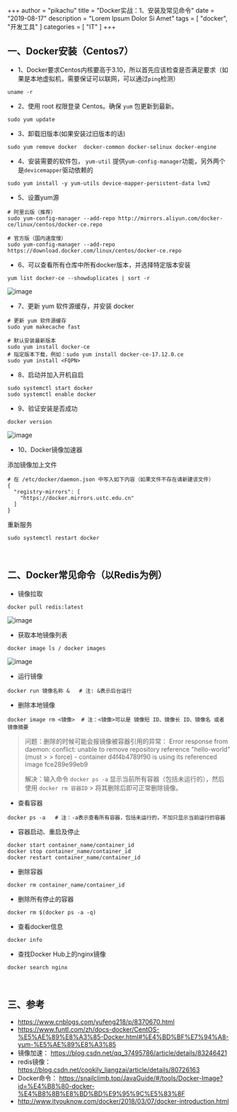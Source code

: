 +++
author = "pikachu"
title = "Docker实战：1、安装及常见命令"
date = "2019-08-17"
description = "Lorem Ipsum Dolor Si Amet"
tags = [
	"docker",
	"开发工具"
]
categories = [
    "IT"
]
+++



## 一、Docker安装（Centos7）

- 1、Docker要求Centos内核要高于3.10，所以首先应该检查是否满足要求（如果是本地虚拟机，需要保证可以联网，可以通过`ping`检测）
```
uname -r
```
- 2、使用 root 权限登录 Centos。确保 `yum` 包更新到最新。
```
sudo yum update
```
- 3、卸载旧版本(如果安装过旧版本的话)
```
sudo yum remove docker  docker-common docker-selinux docker-engine
```
- 4、安装需要的软件包， `yum-util` 提供`yum-config-manager`功能，另外两个是`devicemapper`驱动依赖的
```
sudo yum install -y yum-utils device-mapper-persistent-data lvm2
```
- 5、设置yum源
```
# 阿里云版（推荐）
sudo yum-config-manager --add-repo http://mirrors.aliyun.com/docker-ce/linux/centos/docker-ce.repo

# 官方版（国内速度慢）
sudo yum-config-manager --add-repo https://download.docker.com/linux/centos/docker-ce.repo
```
- 6、可以查看所有仓库中所有docker版本，并选择特定版本安装
```
yum list docker-ce --showduplicates | sort -r
```
![image](https://user-images.githubusercontent.com/38284818/62308234-a1518580-b4b7-11e9-9373-96c8f5d10fac.png)

- 7、更新 yum 软件源缓存，并安装 docker
```
# 更新 yum 软件源缓存
sudo yum makecache fast

# 默认安装最新版本
sudo yum install docker-ce
# 指定版本下载，例如：sudo yum install docker-ce-17.12.0.ce
sudo yum install <FQPN>
```
- 8、启动并加入开机自启
```
sudo systemctl start docker
sudo systemctl enable docker
```
- 9、验证安装是否成功
```
docker version
```
![image](https://user-images.githubusercontent.com/38284818/62308781-b24ec680-b4b8-11e9-9f05-2836cf7d09d7.png)

- 10、Docker镜像加速器

添加镜像加上文件
```
# 在 /etc/docker/daemon.json 中写入如下内容（如果文件不存在请新建该文件）
{
  "registry-mirrors": [
    "https://docker.mirrors.ustc.edu.cn"
  ]
}
```

重新服务
```
sudo systemctl restart docker
```

&nbsp;
&nbsp;

## 二、Docker常见命令（以Redis为例）

- 镜像拉取
```
docker pull redis:latest
```
![image](https://user-images.githubusercontent.com/38284818/62311135-b5988100-b4bd-11e9-87a3-51cdfa3c552e.png)

- 获取本地镜像列表
```
docker image ls / docker images
```
![image](https://user-images.githubusercontent.com/38284818/62311308-2344ad00-b4be-11e9-8e8d-abbb10aa00c6.png)

- 运行镜像
```
docker run 镜像名称 &   # 注: &表示后台运行
```

- 删除本地镜像
```
docker image rm <镜像>  # 注：<镜像>可以是 镜像短 ID、镜像长 ID、镜像名 或者 镜像摘要
```
> 问题：删除的时候可能会报镜像被容器引用的异常：
> Error response from daemon: conflict: unable to remove repository reference "hello-world" (must > > force) - container d4f4b4789f90 is using its referenced image fce289e99eb9
> 
> 解决：输入命令 `docker ps -a` 显示当前所有容器（包括未运行的），然后使用 `docker rm 容器ID` > 将其删除后即可正常删除镜像。

- 查看容器
```
docker ps -a   # 注：-a表示查看所有容器，包括未运行的，不加只显示当前运行的容器
```
- 容器启动、重启及停止
```
docker start container_name/container_id
docker stop container_name/container_id
docker restart container_name/container_id
```
- 删除容器
```
docker rm container_name/container_id
```
- 删除所有停止的容器
```
docker rm $(docker ps -a -q)
```
- 查看docker信息
```
docker info
```
- 查找Docker Hub上的nginx镜像
```
docker search nginx
```

&nbsp;

### 

## 三、参考

- https://www.cnblogs.com/yufeng218/p/8370670.html
- https://www.funtl.com/zh/docs-docker/CentOS-%E5%AE%89%E8%A3%85-Docker.html#%E4%BD%BF%E7%94%A8-yum-%E5%AE%89%E8%A3%85
- 镜像加速： https://blog.csdn.net/qq_37495786/article/details/83246421
- redis镜像： https://blog.csdn.net/cookily_liangzai/article/details/80726163
- Docker命令： https://snailclimb.top/JavaGuide/#/tools/Docker-Image?id=%E4%B8%80-docker-%E4%B8%8B%E8%BD%BD%E9%95%9C%E5%83%8F
- http://www.ityouknow.com/docker/2018/03/07/docker-introduction.html